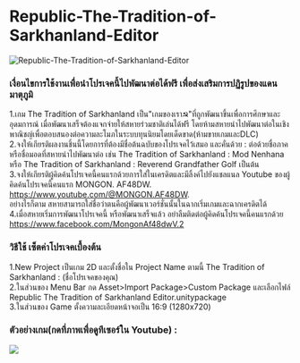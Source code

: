 ﻿# Republic-The-Tradition-of-Sarkhanland-Editor
![Republic-The-Tradition-of-Sarkhanland-Editor](https://i.imgur.com/YR1ut2O.png)
### เงื่อนไขการใช้งานเพื่อนำโปรเจคนี้ไปพัฒนาต่อได้ฟรี เพื่อส่งเสริมการปฏิรูปของแดนมาตุภูมิ  
1.เกม The Tradition of Sarkhanland เป็น"เกมของเรา☭"ที่ถูกพัฒนาขึ้นเพื่อการศึกษาและอุดมการณ์ เมื่อพัฒนาเสร็จต้องแจกจ่ายให้สหายร่วมชาติเล่นได้ฟรี โดยห้ามสหายนำไปพัฒนาต่อในเชิงพาณิชญ์เพื่อตอบสนองต่อความละโมภในระบบทุนนิยมโดยเด็ดขาด(ห้ามขายเกมและDLC)  
2.จงให้เกียรติผลงานชิ้นนี้โดยการที่ต้องมีชื่อต้นฉบับของโปรเจคไว้เสมอ และคั่นด้วย : ต่อด้วยชื่อภาคหรือชื่อมอดที่สหายนำไปพัฒนาต่อ เช่น The Tradition of Sarkhanland : Mod Nenhana หรือ The Tradition of Sarkhanland : Reverend Grandfather Golf เป็นต้น  
3.จงให้เกียรติผู้คิดค้นโปรเจคนี้คนแรกด้วยการใส่ในเครดิตและมีลิ้งค์ไปยังแชลแนล Youtube ของผู้คิดค้นโปรเจคนี้คนแรก MONGON. AF48DW. https://www.youtube.com/@MONGON.AF48DW.  
อย่างไรก็ตาม สหายสามารถใส่ชื่อว่าตนคือผู้พัฒนาเวอร์ชั่นนั้นในฉากเริ่มเกมและฉากเครดิตได้  
4.เมื่อสหายเริ่มการพัฒนาโปรเจคนี้ หรือพัฒนาเสร็จแล้ว อย่าลืมติดต่อผู้คิดค้นโปรเจคนี้คนแรกด้วย https://www.facebook.com/MongonAf48dwV.2  

### วิธีใช้ เซ็ตค่าโปรเจคเบื้องต้น  
1.New Project เป็นเกม 2D และตั้งชื่อใน Project Name ตามนี้ The Tradition of Sarkhanland : (ชื่อโปรเจคของคุณ)  
2.ในส่วนของ Menu Bar กด Asset>Import Package>Custom Package และเลือกไฟล์ Republic The Tradition of Sarkhanland Editor.unitypackage  
3.ในส่วนของ Game ตั้งความละเอียดหน้าจอเป็น 16:9 (1280x720)  

### ตัวอย่างเกม(กดที่ภาพเพื่อดูทีเซอร์ใน Youtube) :  
[![](https://i.imgur.com/43JWZ2U.png)](https://youtu.be/rtwV9ODUxBg)

